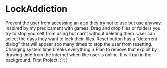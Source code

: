 # LockAddiction
Prevent  the user from accessing an app they try not to use but use anyway. Inspired by my predicament with games.
Drag and drop files or folders you try to stop yourself from using but can't without deleting them.
User can select the days they want to lock their files.
Reset button has a "deterrent dialog" that will appear soo many times to stop the user from resetting. 
Changing system time breaks everything :(
Plan to remove that exploit by drawing time from the internet when the user is online.
It will run in the background.
First Project. :) :(
